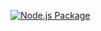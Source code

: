 [![Node.js Package](https://github.com/UNIC-IVANS-LATVIESHU/olegi_donbassa/actions/workflows/npm-publish-github-packages.yml/badge.svg?branch=main&event=workflow_run)](https://github.com/UNIC-IVANS-LATVIESHU/olegi_donbassa/actions/workflows/npm-publish-github-packages.yml)
